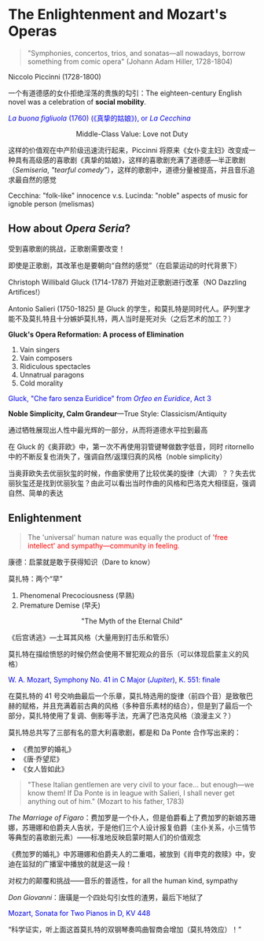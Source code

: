 # The Enlightenment and Mozart's Operas

> "Symphonies, concertos, trios, and sonatas—all nowadays, borrow something from comic opera" (Johann Adam Hiller, 1728-1804)

Niccolo Piccinni (1728-1800)

一个有道德感的女仆拒绝淫荡的贵族的勾引：The eighteen-century English novel was a celebration of **social mobility**.

<font color=blue>*La buona figliuola* (1760) (《真挚的姑娘》), or *La Cecchina*</font>

<center>Middle-Class Value: Love not Duty</center>

这样的价值观在中产阶级迅速流行起来，Piccinni 将原来《女仆变主妇》改变成一种具有高级感的喜歌剧《真挚的姑娘》，这样的喜歌剧充满了道德感—半正歌剧（*Semiseria*, *"tearful comedy"*），这样的歌剧中，道德分量被提高，并且音乐追求最自然的感觉

Cecchina: "folk-like" innocence v.s. Lucinda: "noble" aspects of music for ignoble person (melismas)

## How about *Opera Seria*?

受到喜歌剧的挑战，正歌剧需要改变！

即使是正歌剧，其改革也是要朝向“自然的感觉”（在启蒙运动的时代背景下）

Christoph Willibald Gluck (1714-1787) 开始对正歌剧进行改革（NO Dazzling Artifices!）

Antonio Salieri (1750-1825) 是 Gluck 的学生，和莫扎特是同时代人。萨列里才能不及莫扎特且十分嫉妒莫扎特，两人当时是死对头（之后艺术的加工？）

**Gluck's Opera Reformation: A process of Elimination**

1. Vain singers
2. Vain composers
3. Ridiculous spectacles
4. Unnatrual paragons
5. Cold morality

<font color=blue>Gluck, "Che faro senza Euridice" from *Orfeo en Euridice*, Act 3</font>

**Noble Simplicity, Calm Grandeur**—True Style: Classicism/Antiquity

通过牺牲展现出人性中最光辉的一部分，从而将道德水平拉到最高

在 Gluck 的《奥菲欧》中，第一次不再使用羽管键琴做数字低音，同时 ritornello 中的不断反复也消失了，强调自然/返璞归真的风格（noble simplicity）

当奥菲欧失去优丽狄玺的时候，作曲家使用了比较优美的旋律（大调）？？失去优丽狄玺还是找到优丽狄玺？由此可以看出当时作曲的风格和巴洛克大相径庭，强调自然、简单的表达

## Enlightenment

> The 'universal' human nature was equally the product of <font color=red>'free intellect' and sympathy—community in feeling</font>.

康德：启蒙就是敢于获得知识（Dare to know）

莫扎特：两个“早”

1. Phenomenal Precociousness (早熟)
2. Premature Demise (早夭)

<center>"The Myth of the Eternal Child"</center>

《后宫诱逃》—土耳其风格（大量用到打击乐和管乐）

莫扎特在描绘愤怒的时候仍然会使用不冒犯观众的音乐（可以体现启蒙主义的风格）

<font color=blue>W. A. Mozart, Symphony No. 41 in C Major (*Jupiter*), K. 551: finale</font>

在莫扎特的 41 号交响曲最后一个乐章，莫扎特选用的旋律（前四个音）是致敬巴赫的赋格，并且充满着前古典的风格（多种音乐素材的结合），但是到了最后一个部分，莫扎特使用了复调、倒影等手法，充满了巴洛克风格（浪漫主义？）

莫扎特总共写了三部有名的意大利喜歌剧，都是和 Da Ponte 合作写出来的：

- 《费加罗的婚礼》
- 《唐·乔望尼》
- 《女人皆如此》

> "These Italian gentlemen are very civil to your face... but enough—we know them! If Da Ponte is in league with Salieri, I shall never get anything out of him." (Mozart to his father, 1783)

*The Marriage of Figaro*：费加罗是一个仆人，但是伯爵看上了费加罗的新娘苏珊娜，苏珊娜和伯爵夫人告状，于是他们三个人设计报复伯爵（主仆关系，小三情节等典型的喜歌剧元素）——标准地反映启蒙时期人们的价值观念

《费加罗的婚礼》中苏珊娜和伯爵夫人的二重唱，被放到《肖申克的救赎》中，安迪在监狱的广播室中播放的就是这一段！

对权力的颠覆和挑战——音乐的普适性，for all the human kind, sympathy

*Don Giovanni*：唐璜是一个四处勾引女性的渣男，最后下地狱了

<font color=blue>Mozart, Sonata for Two Pianos in D, KV 448</font>

“科学证实，听上面这首莫扎特的双钢琴奏鸣曲智商会增加（莫扎特效应）！”